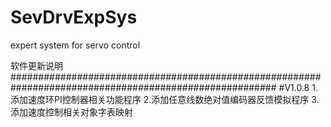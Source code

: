 # SevDrvExpSys
expert system for servo control

软件更新说明
########################################################################################################
#V1.0.8
1.添加速度环PI控制器相关功能程序
2.添加任意线数绝对值编码器反馈模拟程序
3.添加速度控制相关对象字表映射
